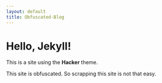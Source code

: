 ```yaml
---
layout: default
title: Obfuscated-Blog
---
```


# Hello, Jekyll!

This is a site using the **Hacker** theme.

This site is obfuscated.
So scrapping this site is not that easy.